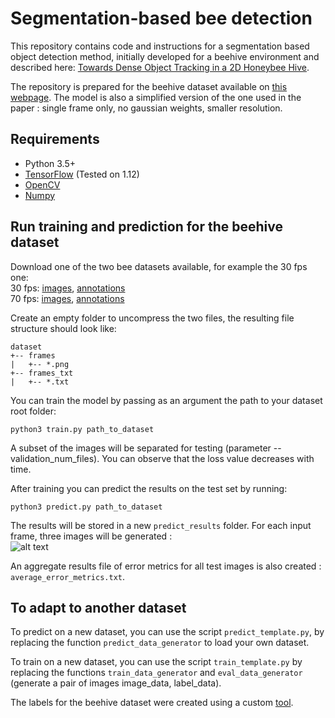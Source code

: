 Segmentation-based bee detection
================================

This repository contains code and instructions for a segmentation based object detection method, initially developed for a beehive environment and described here: [Towards Dense Object Tracking in a 2D Honeybee Hive](http://openaccess.thecvf.com/content_cvpr_2018/html/Bozek_Towards_Dense_Object_CVPR_2018_paper.html).

The repository is prepared for the beehive dataset available on [this webpage](https://groups.oist.jp/bptu/honeybee-tracking-dataset). The model is also a simplified version of the one used in the paper : single frame only, no gaussian weights, smaller resolution.


## Requirements
- Python 3.5+
- [TensorFlow](https://www.tensorflow.org/) (Tested on 1.12)
- [OpenCV](https://opencv.org/)
- [Numpy](http://www.numpy.org/)

## Run training and prediction for the beehive dataset
Download one of the two bee datasets available, for example the 30 fps one:   
30 fps: [images](https://beepositions.unit.oist.jp/frame_imgs_30fps.tgz), [annotations](https://beepositions.unit.oist.jp/frame_annotations_30fps.tgz)  
70 fps: [images](https://beepositions.unit.oist.jp/frame_imgs_70fps.tgz), [annotations](https://beepositions.unit.oist.jp/frame_annotations_70fps.tgz)

Create an empty folder to uncompress the two files, the resulting file structure should look like:  
```
dataset
+-- frames  
|   +-- *.png  
+-- frames_txt  
|   +-- *.txt  
```

You can train the model by passing as an argument the path to your dataset root folder:

`python3 train.py path_to_dataset`

A subset of the images will be separated for testing (parameter --validation_num_files). You can observe that the loss value decreases with time.

After training you can predict the results on the test set by running:

`python3 predict.py path_to_dataset`

The results will be stored in a new `predict_results` folder. For each input frame, three images will be generated :  
![alt text](doc/results_legend.png)

An aggregate results file of error metrics for all test images is also created : `average_error_metrics.txt`.



## To adapt to another dataset

To predict on a new dataset, you can use the script `predict_template.py`, by replacing the function `predict_data_generator` to load your own dataset.

To train on a new dataset, you can use the script `train_template.py` by replacing the functions `train_data_generator` and `eval_data_generator` (generate a pair of images image_data, label_data).  

The labels for the beehive dataset were created using a custom [tool](https://github.com/oist/DenseObjectAnnotation).

  
